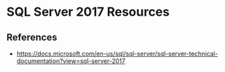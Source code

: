 
# SQL Server 2017 Resources


## References
- https://docs.microsoft.com/en-us/sql/sql-server/sql-server-technical-documentation?view=sql-server-2017

